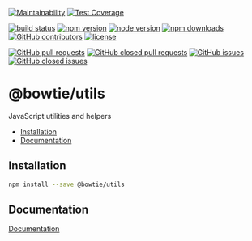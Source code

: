 [![Maintainability](https://api.codeclimate.com/v1/badges/45fbac41cbd29072bcc1/maintainability)](https://codeclimate.com/github/bowtie-co/node-utils/maintainability)
[![Test Coverage](https://api.codeclimate.com/v1/badges/45fbac41cbd29072bcc1/test_coverage)](https://codeclimate.com/github/bowtie-co/node-utils/test_coverage)

[![build status](https://img.shields.io/travis/bowtie-co/node-utils.svg?style=flat-square)](https://travis-ci.org/bowtie-co/node-utils)
[![npm version](https://img.shields.io/npm/v/@bowtie/utils.svg?style=flat-square)](https://www.npmjs.com/package/@bowtie/utils)
[![node version](https://img.shields.io/node/v/@bowtie/utils.svg?style=flat-square)](https://nodejs.org)
[![npm downloads](https://img.shields.io/npm/dt/@bowtie/utils.svg?style=flat-square)](https://www.npmjs.com/package/@bowtie/utils)
[![GitHub contributors](https://img.shields.io/github/contributors/bowtie-co/node-utils.svg?style=flat-square)](https://github.com/bowtie-co/node-utils/graphs/contributors)
[![license](https://img.shields.io/npm/l/@bowtie/utils.svg?style=flat-square)](https://github.com/bowtie-co/node-utils/blob/master/LICENSE)

[![GitHub pull requests](https://img.shields.io/github/issues-pr/bowtie-co/node-utils.svg?style=flat-square)](https://github.com/bowtie-co/node-utils/pulls)
[![GitHub closed pull requests](https://img.shields.io/github/issues-pr-closed/bowtie-co/node-utils.svg?style=flat-square)](https://github.com/bowtie-co/node-utils/pulls?utf8=%E2%9C%93&q=is%3Apr+is%3Aclosed+)
[![GitHub issues](https://img.shields.io/github/issues/bowtie-co/node-utils.svg?style=flat-square)](https://github.com/bowtie-co/node-utils/issues)
[![GitHub closed issues](https://img.shields.io/github/issues-closed/bowtie-co/node-utils.svg?style=flat-square)](https://github.com/bowtie-co/node-utils/issues?utf8=%E2%9C%93&q=is%3Aissue+is%3Aclosed+)

# @bowtie/utils
JavaScript utilities and helpers

- [Installation](#installation)
- [Documentation](#documentation)

## Installation

```bash
npm install --save @bowtie/utils
```

## Documentation

[Documentation](https://bowtie-co.github.io/node-utils)
